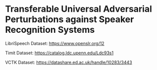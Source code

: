 # Transferable Universal Adversarial Perturbations against Speaker Recognition Systems

LibriSpeech Dataset: https://www.openslr.org/12

Timit Dataset: https://catalog.ldc.upenn.edu/Ldc93s1

VCTK Dataset: https://datashare.ed.ac.uk/handle/10283/3443
